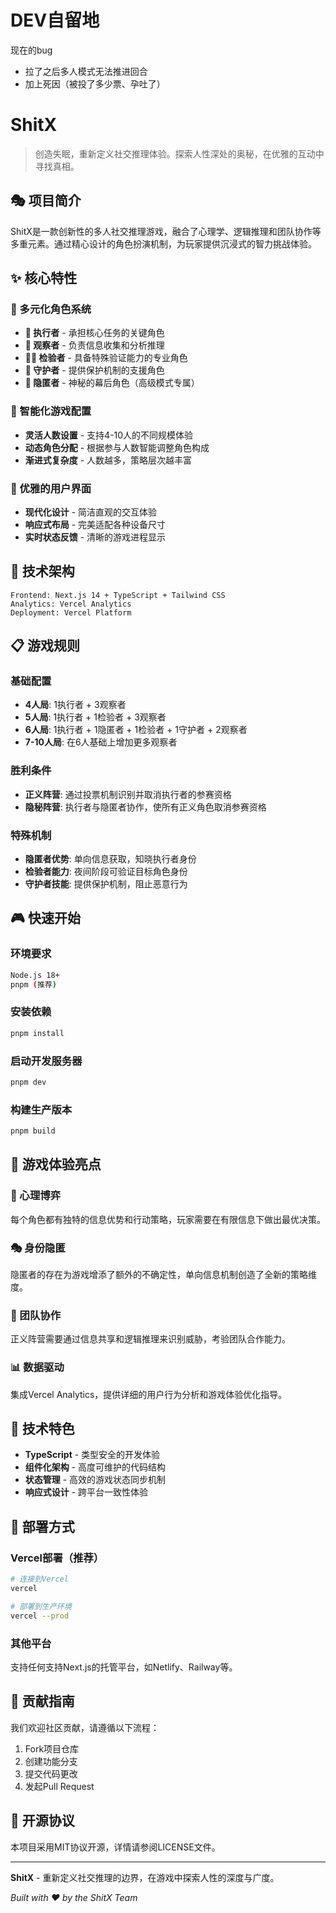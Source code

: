 # DEV自留地
现在的bug

- 拉了之后多人模式无法推进回合
- 加上死因（被投了多少票、孕吐了）






# ShitX

> 创造失眠，重新定义社交推理体验。探索人性深处的奥秘，在优雅的互动中寻找真相。

## 🎭 项目简介

ShitX是一款创新性的多人社交推理游戏，融合了心理学、逻辑推理和团队协作等多重元素。通过精心设计的角色扮演机制，为玩家提供沉浸式的智力挑战体验。

## ✨ 核心特性

### 🎪 多元化角色系统
- **💩 执行者** - 承担核心任务的关键角色
- **🤰 观察者** - 负责信息收集和分析推理
- **🐕‍🦺 检验者** - 具备特殊验证能力的专业角色
- **🧹 守护者** - 提供保护机制的支援角色
- **🍯 隐匿者** - 神秘的幕后角色（高级模式专属）

### 🎯 智能化游戏配置
- **灵活人数设置** - 支持4-10人的不同规模体验
- **动态角色分配** - 根据参与人数智能调整角色构成
- **渐进式复杂度** - 人数越多，策略层次越丰富

### 🎨 优雅的用户界面
- **现代化设计** - 简洁直观的交互体验
- **响应式布局** - 完美适配各种设备尺寸
- **实时状态反馈** - 清晰的游戏进程显示

## 🚀 技术架构

```
Frontend: Next.js 14 + TypeScript + Tailwind CSS
Analytics: Vercel Analytics
Deployment: Vercel Platform
```

## 📋 游戏规则

### 基础配置
- **4人局**: 1执行者 + 3观察者
- **5人局**: 1执行者 + 1检验者 + 3观察者
- **6人局**: 1执行者 + 1隐匿者 + 1检验者 + 1守护者 + 2观察者
- **7-10人局**: 在6人基础上增加更多观察者

### 胜利条件
- **正义阵营**: 通过投票机制识别并取消执行者的参赛资格
- **隐秘阵营**: 执行者与隐匿者协作，使所有正义角色取消参赛资格

### 特殊机制
- **隐匿者优势**: 单向信息获取，知晓执行者身份
- **检验者能力**: 夜间阶段可验证目标角色身份
- **守护者技能**: 提供保护机制，阻止恶意行为

## 🎮 快速开始

### 环境要求
```bash
Node.js 18+
pnpm (推荐)
```

### 安装依赖
```bash
pnpm install
```

### 启动开发服务器
```bash
pnpm dev
```

### 构建生产版本
```bash
pnpm build
```

## 🌟 游戏体验亮点

### 🧠 心理博弈
每个角色都有独特的信息优势和行动策略，玩家需要在有限信息下做出最优决策。

### 🎭 身份隐匿
隐匿者的存在为游戏增添了额外的不确定性，单向信息机制创造了全新的策略维度。

### 🤝 团队协作
正义阵营需要通过信息共享和逻辑推理来识别威胁，考验团队合作能力。

### 📊 数据驱动
集成Vercel Analytics，提供详细的用户行为分析和游戏体验优化指导。

## 🔧 技术特色

- **TypeScript** - 类型安全的开发体验
- **组件化架构** - 高度可维护的代码结构
- **状态管理** - 高效的游戏状态同步机制
- **响应式设计** - 跨平台一致性体验

## 📱 部署方式

### Vercel部署（推荐）
```bash
# 连接到Vercel
vercel

# 部署到生产环境
vercel --prod
```

### 其他平台
支持任何支持Next.js的托管平台，如Netlify、Railway等。

## 🤝 贡献指南

我们欢迎社区贡献，请遵循以下流程：

1. Fork项目仓库
2. 创建功能分支
3. 提交代码更改
4. 发起Pull Request

## 📄 开源协议

本项目采用MIT协议开源，详情请参阅LICENSE文件。

---

**ShitX** - 重新定义社交推理的边界，在游戏中探索人性的深度与广度。

*Built with ❤️ by the ShitX Team* 